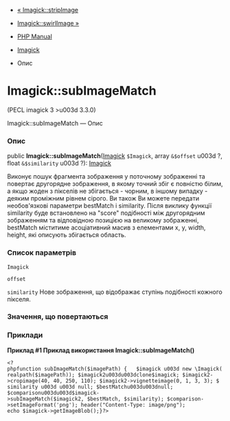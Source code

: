 - [« Imagick::stripImage](imagick.stripimage.md)
- [Imagick::swirlImage »](imagick.swirlimage.md)

- [PHP Manual](index.md)
- [Imagick](class.imagick.md)
- Опис

# Imagick::subImageMatch

(PECL imagick 3 \>u003d 3.3.0)

Imagick::subImageMatch — Опис

### Опис

public **Imagick::subImageMatch**([Imagick](class.imagick.md)
`$Imagick`, array `&$offset` u003d ?, float `&$similarity` u003d ?):
[Imagick](class.imagick.md)

Виконує пошук фрагмента зображення у поточному зображенні та повертає
другорядне зображення, в якому точний збіг є
повністю білим, а якщо жоден з пікселів не збігається - чорним,
в іншому випадку - деяким проміжним рівнем сірого. Ви також
Ви можете передати необов'язкові параметри bestMatch і similarity. Після
виклику функції similarity буде встановлено на "score" подібності між
другорядним зображенням та відповідною позицією на великому
зображенні, bestMatch міститиме асоціативний масив з елементами
x, y, width, height, які описують збігається область.

### Список параметрів

`Imagick`

`offset`

`similarity`
Нове зображення, що відображає ступінь подібності кожного пікселя.

### Значення, що повертаються

### Приклади

**Приклад #1 Приклад використання **Imagick::subImageMatch()****

`<?phpfunction subImageMatch($imagePath) {   $imagick u003d new \Imagick(realpath($imagePath)); $imagick2u003du003dclone$imagick; $imagick2->cropimage(40, 40, 250, 110); $imagick2->vignetteimage(0, 1, 3, 3); $ similarity u003d u003d null; $bestMatchu003du003dnull; $comparisonu003du003d$imagick->subImageMatch($imagick2, $bestMatch, $similarity); $comparison->setImageFormat('png'); header("Content-Type: image/png"); echo $imagick->getImageBlob();}?> `
